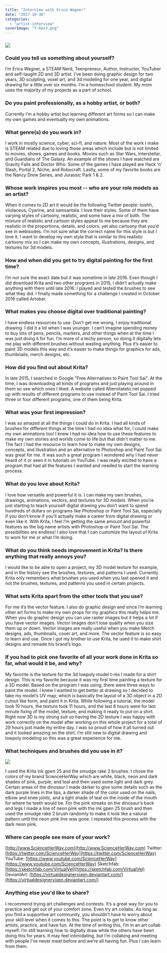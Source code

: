 ```yaml
---
title: "Interview with Erica Wagner"
date: "2017-10-30"
categories: 
  - "artist-interview"
coverImage: "T-Rex3.png"
---
```


### ![](../images/T-Rex3.png)

### Could you tell us something about yourself?

I’m Erica Wagner, a STEAM Nerd, Teenpreneur, Author, Instructor, YouTuber and self-taught 2D and 3D artist. I’ve been doing graphic design for two years, 3D sculpting, voxel art, and 3d modeling for one year, and digital drawing for a little over six months. I’m a homeschool student. My mom uses the majority of my projects as a part of school.

### Do you paint professionally, as a hobby artist, or both?

Currently I’m a hobby artist but learning different art forms so I can make my own games and eventually my own animations.

### What genre(s) do you work in?

I work in mostly science, cyber, sci-fi, and nature. Most of the work I make is STEAM related due to loving those areas which include but is not limited to movies, shows, games and books. Movies such as Star Wars, Interstellar, and Guardians of The Galaxy. An example of the shows I have watched are Gravity Falls and Doctor Who. Some of the games I have played are Hack ‘n’ Slash, Portal 2, Niche, and Robocraft. Lastly, some of my favorite books are the Nancy Drew Series, and Jurassic Park 1 & 2.

### Whose work inspires you most -- who are your role models as an artist?

When it comes to 2D art it would be the following Twitter people: loishh, viiolaceus, Cyarine, and samsantala. I love their styles. Some of them have varying styles of cartoony, realistic, and some have a mix of both. The mixture of realistic and cartoon styles appeal to me because they are realistic in the proportions, details, and colors; yet also cartoony that you’d see in webisodes. I’m not sure what the correct name for this style is but I love it. I want to develop my own style that is similar to this realistic cartoony mix so I can make my own concepts, illustrations, designs, and textures for 3d models.

### How and when did you get to try digital painting for the first time?

I’m not sure the exact date but it was sometime in late 2016. Even though I did download Krita and two other programs in 2015, I didn’t actually make anything with them until late 2016. I played and tested the brushes to see what they did. I finally made something for a challenge I created in October 2016 called Artober.

### What makes you choose digital over traditional painting?

I have endless resources to use. Don’t get me wrong, I enjoy traditional drawing. I did it a lot when I was younger. I can’t imagine spending money to buy lots of pens, pencils, markers, and other things when at the time I was just doing it for fun. I’m more of a techy person, so doing it digitally lets me play with different brushes without wasting anything. Plus it’s easier to paint 3D models this way and it’s easier to make things for graphics for ads, thumbnails, merch designs, etc.

### How did you find out about Krita?

In late 2015, I searched in Google "Free Alternatives to Paint Tool Sai". At the time, I was downloading all kinds of programs and just playing around in them so see which ones I liked. A website called Alternitateto.net popped up with results of different programs to use instead of Paint Tool Sai. I tried three or four different programs, one of them being Krita.

### What was your first impression?

I was so amazed at all the things I could do in Krita. I had all kinds of brushes for different things at the time I had no idea what for, I could make my own animations too! I knew I had no idea how to use these features to make my own stories and worlds come to life but that didn’t matter to me. The fact I had the resource to learn how to make my own designs, concepts, and illustration and an alternative to Photoshop and Paint Tool Sai was great for me. It was such a great program I wondered why I had never heard of it or seen it in tutorials on YouTube. I was really excited to have a program that had all the features I wanted and needed to start the learning process.

### What do you love about Krita?

I love how versatile and powerful it is. I can make my own brushes, drawings, animations, vectors, and textures for 3D models. When you’re just starting to teach yourself digital drawing you don’t want to spend hundreds of dollars on programs like Photoshop or Paint Tool Sai, especially if you don’t know if you’ll actually make a career from digital drawing or even like it. With Krita, I feel I’m getting the same amount and powerful features as the big name artists with Photoshop or Paint Tool Sai. The possibilities are endless! I also love that I can customize the layout of Krita to work for me or what I’m doing.

### What do you think needs improvement in Krita? Is there anything that really annoys you?

I would like to be able to open a project, my 3D model texture for example, and in the history see the brushes, textures, and patterns I used. Currently Krita only remembers what brushes you used when you last opened it and not the brushes, textures, and patterns you used in certain projects.

### What sets Krita apart from the other tools that you use?

For me it’s the vector feature. I also do graphic design and since I’m learning other art forms to make my own props for my graphics this really helps me. When you do graphic design you can use raster images but it helps a lot if you have vector images. Vector images don’t lose quality when you size them up or down. Vector images are really useful when you make Merch designs, ads, thumbnails, cover art, and more. The vector feature is so easy to learn and use. Once I got my brother to use Krita, he used it to make shirt designs and remade his brand’s logo.

### If you had to pick one favorite of all your work done in Krita so far, what would it be, and why?

My favorite is the texture for the 3d lowpoly model t-rex I made for a shirt design. This is my favorite because it was my first time painting a texture for a 3D model. Based on the program I was using, there were three ways to paint the model. I knew I wanted to get better at drawing so I decided to take my model’s UV map, which is basically the layout of a 3D object in a 2D cutout like form, and paint it in Krita. While following a tutorial, the model took 10 hours, the texture took 11 hours, and the last 8 hours were for last minute fixing of the model, texture, and making it ready to put on a shirt. Right now 3D is my strong suit so having the 2D texture I was happy with work correctly on the model after working on this whole project for a total of 29 hours just made my entire day. I was so proud of how it all turned out and it looked amazing on the shirt. I’m still new to digital drawing and lowpoly modeling so this was a great experience for me.

### What techniques and brushes did you use in it?

![](../images/SHW-Logo-2.png)

I used the Krita ink gpen 25 and the smudge rake 2 brushes. I chose the colors of my brand ScienceHerWay which are white, black, neon and dark shades of pink, purple, and teal and then used some light and dark grey. Certain areas of the dinosaur I made darker to give some details such as the dark purple lines in the lips, a darker shade of the color used on the nails, elbow and knee joints, and a light shade of teal on the inside of the mouth for where he teeth would be. For the pink streaks on the dinosaur’s back and legs I made a line of neon pink with the ink gpen 25 brush and then used the smudge rake 2 brush randomly to make it look like a natural pattern until the neon pink line was gone. I repeated this process with the dark neon pink.

### Where can people see more of your work?

[http://www.ScienceHerWay.com](http://www.ScienceHerWay.com) Twitter: [https://twitter.com/ScienceHerWay](https://twitter.com/ScienceHerWay) YouTube: [https://www.youtube.com/ScienceHerWay](https://www.youtube.com/ScienceHerWay) Sketchfab: [https://sketchfab.com/VirtualVel](https://sketchfab.com/VirtualVel) DeviantArt: [https://virtualdesignervixen.deviantart.com/](https://virtualdesignervixen.deviantart.com/)

### Anything else you'd like to share?

I recommend trying art challenges and contests. It’s a great way for you to practice and get out of your comfort zone. Even try art collabs. As long as you find a supportive art community, you shouldn’t have to worry about your skill level when it comes to this. The point is to get to know other artists, practice, and have fun. At the time of writing this, I’m in an art collab myself. I’m still learning how to digitally draw while the others have been doing this for years. It may feel intimidating, but I’m collabing and meeting with people I’ve never meet before and we’re all having fun. Plus I can learn from them.
